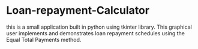 # Loan-repayment-Calculator
this is a small application built in python using tkinter library. This graphical user implements and
demonstrates loan repayment schedules using the Equal Total Payments method.
